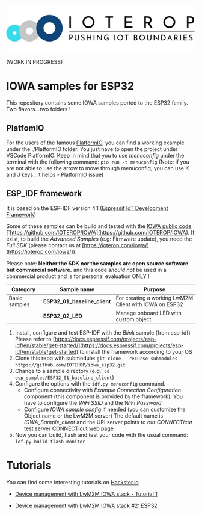 ![IOWA Logo](https://github.com/IOTEROP/IOWA/raw/master/.images/IoTerop_logo.jpg)

(WORK IN PROGRESS)

# IOWA samples for ESP32

This repository contains some IOWA samples ported to the ESP32 family. Two flavors...two folders !

## PlatfomIO

For the users of the famous [PlatformIO](https://platformio.org/), you can find a working example under the ./PlatformIO folder. You just have to open the project under VSCode PlatformIO.
Keep in mind that you to use *menuconfig* under the terminal with the following command:
`pio run -t menuconfig`
(Note: if you are not able to use the arrow to move through menuconfig, you can use K and J keys...it helps - PlatformIO issue)


## ESP_IDF framework

It is based on the ESP-IDF version 4.1 ([Espressif IoT Development Framework](https://docs.espressif.com/projects/esp-idf/en/latest/esp32/))

Some of these samples can be build and tested with the [IOWA public code](https://github.com/IOTEROP/IOWA) [`https://github.com/IOTEROP/IOWA](https://github.com/IOTEROP/IOWA).
If exist, to build the _Advanced Samples_ (e.g: Firmware update), you need the *Full SDK* (please contact us at [https://ioterop.com/iowa/](https://ioterop.com/iowa/)).

Please note: **Neither the SDK nor the samples are open source software but commercial software.** and this code *should not* be used in a commercial product and is for personal evaluation ONLY !

| Category | Sample name | Purpose |
| --- | --- | --- |
| Basic samples | **ESP32_01_baseline_client** | For creating a working LwM2M Client with IOWA on ESP32 |
|  | **ESP32_02_LED** | Manage onboard LED with custom object |


1. Install, configure and test ESP-IDF with the _Blink_ sample (from esp-idf)
   Please refer to [https://docs.espressif.com/projects/esp-idf/en/stable/get-started/](https://docs.espressif.com/projects/esp-idf/en/stable/get-started) to install the framework according to your OS
2. Clone this repo with submodule:
`git clone --recurse-submodules https://github.com/IOTEROP/iowa_esp32.git`
3. Change to a sample directory (e.g.: `cd esp_samples/ESP32_01_baseline_client`)
4. Configure the options with the `idf.py menuconfig` command.
   - Configure connectivity with _Example Connection Configuration_ component (this component is provided by the framework). You have to configure the _WiFi SSID_ and the _WiFi Password_
   - Configure _IOWA sample config_ if needed (you can customize the Object name or the LwM2M server)
      The default name is _IOWA_Sample_client_ and the URI server points to our _CONNECTicut_ test server [CONNECTicut web page](https://iowa-server.ioterop.com)
5. Now you can build, flash and test your code with the usual command:
   `idf.py build flash monitor`

# Tutorials

You can find some interesting tutorials on [Hackster.io](https://www.hackster.io/)

- [Device management with LwM2M IOWA stack - Tutorial 1](https://www.hackster.io/ioterop/device-management-with-lwm2m-iowa-stack-tutorial-1-e5aaf8)

- [Device management with LwM2M IOWA stack #2: ESP32](https://www.hackster.io/ioterop/device-management-with-lwm2m-iowa-stack-2-esp32-fcb294)
